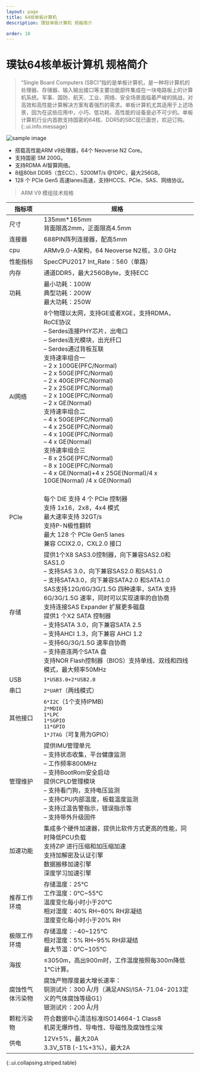 ```yaml
---
layout: page
title: 64核单板计算机
description: 璞钛单板计算机 规格简介

order: 10
---
```


# 璞钛64核单板计算机 规格简介

> “Single Board Computers (SBC)”指的是单板计算机，是一种将计算机的处理器、存储器、输入输出接口等主要功能部件集成在一块电路板上的计算机系统。军事、国防、航天、工业、网络、安全场景面临着严峻的挑战，对高效和高性能计算解决方案有着强烈的需求。单板计算机尤其适用于上述场景，因为在这些应用中，小巧、低功耗、高性能的设备是必不可少的。单板计算机行业内首款支持国密的64核、DDR5的SBC现已面世，欢迎订购。
{:.ui.info.message}

![sample image](cpu.jpg "展示图")

* 搭载高性能ARM v9处理器，64个 Neoverse N2 Core。
* 支持国密 SM 200G。
* 支持RDMA AI智算网络。
* 8组80bit DDR5（含ECC）、5200MT/s @1DPC，最大256GB。
* 128 个 PCIe Gen5 高速lanes高速，支持HCCS、PCIe、SAS、网络协议。

> ARM V9 模组技术规格

| 指标项 | 规格  |
|----------|----------|
| 尺寸     |  135mm*165mm<br>	背面限高2mm，正面限高4.5mm  |
| 连接器     |  688PIN阵列连接器，配高5mm   |
| cpu     | ARMv9.0-A架构，64 Neoverse N2核，3.0 GHz    |
| 性能指标      | SpecCPU2017 Int_Rate：560（单路）     |
| 内存     | 通道DDR5，最大256GByte，支持ECC    |
| 功耗     |  最小功耗：100W<br>典型功耗：200W<br>最大功耗：250W   |
| AI网络     | 8个物理以太网，支持GE或者XGE，支持RDMA， RoCE协议<br>–	Serdes连接PHY芯片，出电口<br>–	Serdes连光模块，出光纤口<br>–	Serdes通过背板互联<br>支持速率组合一<br>–	2 x 100GE(PFC/Normal)<br>–	2 x 50GE(PFC/Normal)<br>–	2 x 40GE(PFC/Normal)<br>–	2 x 25GE(PFC/Normal)<br>–	2 x 10GE(PFC/Normal)<br>–	2 x GE(Normal)<br>支持速率组合二<br>–	4 x 50GE(PFC/Normal)<br>–	4 x 25GE(PFC/Normal)<br>–	4 x 10GE(PFC/Normal)<br>–	4 x GE(Normal)<br>支持速率组合三<br>–	8 x 25GE(PFC/Normal)<br>–	8 x 10GE(PFC/Normal)<br>–	4 x GE(Normal)+4 x 25GE(Normal)/4 x 10GE(Normal) /4 x GE(Normal)    |
| PCIe     | <br>每个 DIE 支持 4 个 PCIe 控制器<br>支持 1x16，2x8，4x4 模式<br>最大速率支持 32GT/s<br>支持P-N极性翻转<br>最大 128 个 PCIe Gen5 lanes<br>兼容 CCIX2.0，CXL2.0 接口   |
| 存储    | 提供1个X8 SAS3.0控制器，向下兼容SAS2.0和SAS1.0<br>–	支持SAS 3.0，向下兼容SAS2.0 和SAS1.0<br>–	支持SATA3.0，向下兼容SATA2.0 和SATA1.0<br>SAS支持12G/6G/3G/1.5G 四种速率，SATA 支持6G/3G/1.5G 速率，同时可以实现速率的自协商<br>支持连接SAS Expander 扩展更多磁盘<br>提供1 个X2 SATA 控制器<br>–	支持SATA 3.0，向下兼容SATA 2.5<br>–	支持AHCI 1.3，向下兼容 AHCI 1.2<br>–	支持6G/3G/1.5G 速率自协商<br>–	支持直连两个SATA 盘<br>支持NOR Flash控制器（BIOS）支持单线、双线和四线模式，最大频率50MHz     |
| USB     |  `1*USB3.0+2*USB2.0`   |
| 串口     | `2*UART`（两线模式）   |
| 其他接口      | 	`6*I2C`（1个支持IPMB)<br>`2*MDIO`<br>`1*LPC`<br>`1*SGPIO`<br>`11*GPIO`<br>`1*JTAG`（可复用为GPIO）     |
| 管理维护    |  提供IMU管理单元<br>–	支持状态收集，平台健康监测<br>–	工作频率800MHz<br>–	支持BootRom安全启动<br>提供CPLD管理模块<br>–	支持看门狗，支持电压监测<br>–	支持CPU内部温度，板载温度监测<br>–	支持过温告警指示，错误指示等<br>–	支持带外升级固件  |
|  加速功能    | 集成多个硬件加速器，提供比软件方式更高的性能，同时降低PCU负载<br>支持ZIP 进行压缩和加压缩加速<br>支持加解密及认证引擎<br>数据搬移加速引擎<br>深度学习加速引擎    |
|  推荐工作环境    | 存储温度：25℃<br>工作温度：0℃~55℃<br>温度变化每小时小于20℃<br>相对湿度：40% RH~60% RH非凝结<br>湿度变化每小时小于20% RH   |
|   极限工作环境    | 存储温度：-40~125℃<br>相对湿度：5% RH~95% RH非凝结<br>最大节温：0℃~105℃   |
| 海拔    | ≤3050m，高出900m时，工作温度按照每300m降低1℃计算。   |
| 腐蚀性气体污染物    | 腐蚀产物厚度最大增长速率：<br>铜测试片：300 Å/月（满足ANSI/ISA-71.04-2013定义的气体腐蚀等级G1）<br>银测试片：200 Å/月    |
| 颗粒污染物    |	符合数据中心清洁标准ISO14664-1 Class8<br>机房无爆炸性、导电性、导磁性及腐蚀性尘埃   |
| 供电    |  12V±5%，最大20A<br>3.3V_STB (-1%+3%)，最大2A  |
{:.ui.collapsing.striped.table}